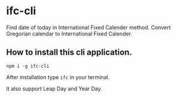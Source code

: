 # ifc-cli

Find date of today in International Fixed Calender method. Convert Gregorian calendar to International Fixed Calender.

## How to install this cli application.

```
npm i -g ifc-cli
```

After installation type `ifc` in your terminal.

It also support Leap Day and Year Day.
